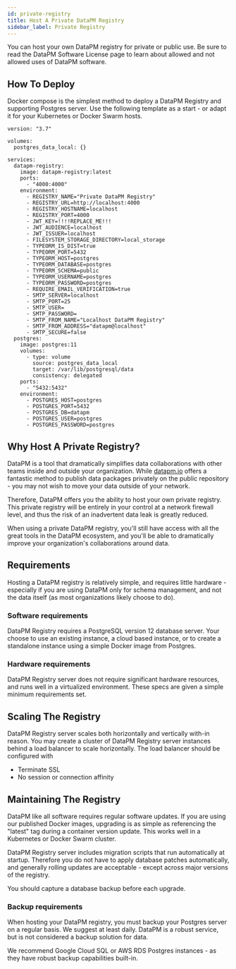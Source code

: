 ```yaml
---
id: private-registry
title: Host A Private DataPM Registry
sidebar_label: Private Registry
---
```


You can host your own DataPM registry for private or public use. Be sure to read the DataPM Software License page to learn about allowed and not allowed uses of DataPM software.

## How To Deploy

Docker compose is the simplest method to deploy a DataPM Registry and supporting Postgres server. Use the following template as a start - or adapt it for your Kubernetes or Docker Swarm hosts.

```text
version: "3.7"

volumes:
  postgres_data_local: {}

services:
  datapm-registry:
    image: datapm-registry:latest
    ports:
      - "4000:4000"
    environment:
      - REGISTRY_NAME="Private DataPM Registry"
      - REGISTRY_URL=http://localhost:4000
      - REGISTRY_HOSTNAME=localhost
      - REGISTRY_PORT=4000
      - JWT_KEY=!!!!REPLACE_ME!!!
      - JWT_AUDIENCE=localhost
      - JWT_ISSUER=localhost
      - FILESYSTEM_STORAGE_DIRECTORY=local_storage
      - TYPEORM_IS_DIST=true
      - TYPEORM_PORT=5432
      - TYPEORM_HOST=postgres
      - TYPEORM_DATABASE=postgres
      - TYPEORM_SCHEMA=public
      - TYPEORM_USERNAME=postgres
      - TYPEORM_PASSWORD=postgres
      - REQUIRE_EMAIL_VERIFICATION=true
      - SMTP_SERVER=localhost
      - SMTP_PORT=25
      - SMTP_USER=
      - SMTP_PASSWORD=
      - SMTP_FROM_NAME="Localhost DataPM Registry"
      - SMTP_FROM_ADDRESS="datapm@localhost"
      - SMTP_SECURE=false
  postgres:
    image: postgres:11
    volumes:
      - type: volume
        source: postgres_data_local
        target: /var/lib/postgresql/data
        consistency: delegated
    ports:
      - "5432:5432"
    environment:
      - POSTGRES_HOST=postgres
      - POSTGRES_PORT=5432
      - POSTGRES_DB=datapm
      - POSTGRES_USER=postgres
      - POSTGRES_PASSWORD=postgres

```

## Why Host A Private Registry?

DataPM is a tool that dramatically simplifies data collaborations with other teams inside and outside your organization. While [datapm.io](https://datapm.io) offers a fantastic method to publish data packages privately on the public repository - you may not wish to move your data outside of your network.

Therefore, DataPM offers you the ability to host your own private registry. This private registry will be entirely in your control at a network firewall level, and thus the risk of an inadvertent data leak is greatly reduced.

When using a private DataPM registry, you'll still have access with all the great tools in the DataPM ecosystem, and you'll be able to dramatically improve your organization's collaborations around data.

## Requirements

Hosting a DataPM registry is relatively simple, and requires little hardware - especially if you are using DataPM only for schema management, and not the data itself (as most organizations likely choose to do).

### Software requirements

DataPM Registry requires a PostgreSQL version 12 database server. Your choose to use an existing instance, a cloud based instance, or to create a standalone instance using a simple Docker image from Postgres.

### Hardware requirements

DataPM Registry server does not require significant hardware resources, and runs well in a virtualized environment. These specs are given a simple minimum requirements set.

## Scaling The Registry

DataPM Registry server scales both horizontally and vertically with-in reason. You may create a cluster of DataPM Registry server instances behind a load balancer to scale horizontally. The load balancer should be configured with

-   Terminate SSL
-   No session or connection affinity

## Maintaining The Registry

DataPM like all software requires regular software updates. If you are using our published Docker images, upgrading is as simple as referencing the "latest" tag during a container version update. This works well in a Kubernetes or Docker Swarm cluster.

DataPM Registry server includes migration scripts that run automatically at startup. Therefore you do not have to apply database patches automatically, and generally rolling updates are acceptable - except across major versions of the registry.

You should capture a database backup before each upgrade.

### Backup requirements

When hosting your DataPM registry, you must backup your Postgres server on a regular basis. We suggest at least daily. DataPM is a robust service, but is not considered a backup solution for data.

We recommend Google Cloud SQL or AWS RDS Postgres instances - as they have robust backup capabilities built-in.
